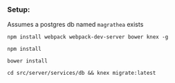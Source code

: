 ### Setup:

Assumes a postgres db named `magrathea` exists

`npm install webpack webpack-dev-server bower knex -g`

`npm install`

`bower install`

`cd src/server/services/db && knex migrate:latest`
